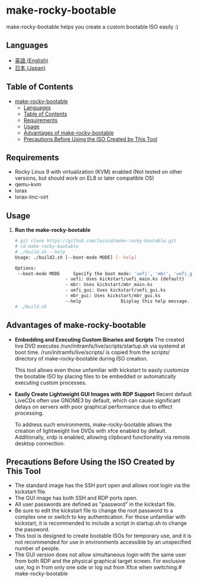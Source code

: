 # make-rocky-bootable

make-rocky-bootable helps you create a custom bootable ISO easily :)

## Languages
- [英語 (English)](README/README_EN.md)
- [日本 (Japan)](README/README_JP.md)

## Table of Contents
- [make-rocky-bootable](#make-rocky-bootable)
  - [Languages](#languages)
  - [Table of Contents](#table-of-contents)
  - [Requirements](#requirements)
  - [Usage](#usage)
  - [Advantages of make-rocky-bootable](#advantages-of-make-rocky-bootable)
  - [Precautions Before Using the ISO Created by This Tool](#precautions-before-using-the-iso-created-by-this-tool)

## Requirements

- Rocky Linux 9 with virtualization (KVM) enabled
  (Not tested on other versions, but should work on EL8 or later compatible OS)
- qemu-kvm
- lorax
- lorax-lmc-virt

## Usage

1. **Run the make-rocky-bootable**
    ```sh
    # git clone https://github.com/lezoid/make-rocky-bootable.git
    # cd make-rocky-bootable
    # ./build.sh --help
    Usage: ./build2.sh [--boot-mode MODE] [--help]
    
    Options:
     --boot-mode MODE     Specify the boot mode: 'uefi', 'mbr', 'uefi_gui', or 'mbr_gui'.
                       - uefi: Uses kickstart/uefi_main.ks (default)
                       - mbr: Uses kickstart/mbr_main.ks
                       - uefi_gui: Uses kickstart/uefi_gui.ks
                       - mbr_gui: Uses kickstart/mbr_gui.ks
                       --help               Display this help message.
    # ./build.sh
    ```

## Advantages of make-rocky-bootable

- **Embedding and Executing Custom Binaries and Scripts**
  The created live DVD executes /run/initramfs/live/scripts/startup.sh via systemd at boot time.
  /run/initramfs/live/scripts/ is copied from the scripts/ directory of make-rocky-bootable during ISO creation.
  
  This tool allows even those unfamiliar with kickstart to easily customize the bootable ISO by placing files to be embedded or automatically executing custom processes.

- **Easily Create Lightweight GUI Images with RDP Support**
  Recent default LiveCDs often use GNOME3 by default, which can cause significant delays on servers with poor graphical performance due to effect processing.

  To address such environments, make-rocky-bootable allows the creation of lightweight live DVDs with xfce enabled by default.
  Additionally, xrdp is enabled, allowing clipboard functionality via remote desktop connection.

## Precautions Before Using the ISO Created by This Tool

- The standard image has the SSH port open and allows root login via the kickstart file.
- The GUI image has both SSH and RDP ports open.
- All user passwords are defined as "password" in the kickstart file.
- Be sure to edit the kickstart file to change the root password to a complex one or switch to key authentication.
  For those unfamiliar with kickstart, it is recommended to include a script in startup.sh to change the password.
- This tool is designed to create bootable ISOs for temporary use, and it is not recommended for use in environments accessible by an unspecified number of people.
- The GUI version does not allow simultaneous login with the same user from both RDP and the physical graphical target screen.
  For exclusive use, log in from only one side or log out from Xfce when switching.# make-rocky-bootable
